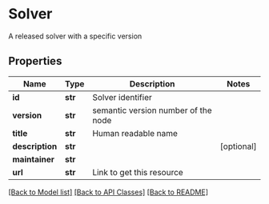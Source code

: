 # Solver

A released solver with a specific version
## Properties
| Name            | Type    | Description                         | Notes      |
| --------------- | ------- | ----------------------------------- | ---------- |
| **id**          | **str** | Solver identifier                   |
| **version**     | **str** | semantic version number of the node |
| **title**       | **str** | Human readable name                 |
| **description** | **str** |                                     | [optional] |
| **maintainer**  | **str** |                                     |
| **url**         | **str** | Link to get this resource           |

[[Back to Model list]](../README.md#documentation-for-models) [[Back to API Classes]](../README.md#documentation-for-api-classes) [[Back to README]](../README.md)


